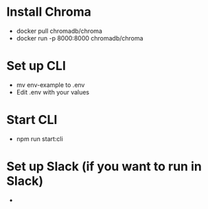 # Install Chroma

- docker pull chromadb/chroma
- docker run -p 8000:8000 chromadb/chroma

# Set up CLI

- mv env-example to .env
- Edit .env with your values

# Start CLI

- npm run start:cli

# Set up Slack (if you want to run in Slack)

- 